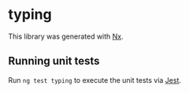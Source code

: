 # typing

This library was generated with [Nx](https://nx.dev).

## Running unit tests

Run `ng test typing` to execute the unit tests via [Jest](https://jestjs.io).
